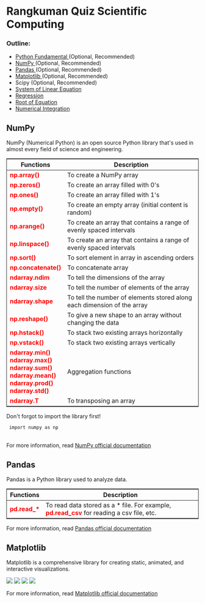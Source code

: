 <style>
    table {
        border: 1px solid;
    }

    .table-red {
        color: red;
        font-weight: bold;
    }

    .table-red ul {
        margin: 0;
        padding: 0;
        list-style: none;
    }
</style>

<h1> Rangkuman Quiz Scientific Computing </h1>

<h3> Outline: </h3>
<ul>
    <li>
        <a href="https://www.w3schools.com/python/default.asp"> 
            Python Fundamental
        </a>
        (Optional, Recommended)
    </li>
    <li>
        <a href="#numpy"> 
            NumPy 
        </a>
        (Optional, Recommended)
    </li>
    <li>
        <a href="#pandas">
            Pandas
        </a> 
        (Optional, Recommended)
    </li>
    <li> 
        <a href="#matplotlib"> 
            Matplotlib
        </a> 
        (Optional, Recommended)
    </li>
    <li> Scipy (Optional, Recommended) </li>
    <li>
        <a href="../Code/system-of-linear-equations.ipynb"> 
            System of Linear Equation 
        </a>
    </li>
    <li>
        <a href="../Code/regression.ipynb">
            Regression
        </a>
    </li>
    <li>
        <a href="../Code/root-of-equations.ipynb"> 
            Root of Equation 
        </a>
    </li>
    <li>
        <a href="..Code/numerical_integration.ipynb">
            Numerical Integration
        </a>
    </li>
</ul>

<section>
    <h2 id="numpy"> NumPy </h2>
    <p> NumPy (Numerical Python) is an open source Python library that's used in almost every field of science and engineering. </p>
    <table>
        <thead>
            <th> Functions </th>
            <th> Description </th>
        </thead>
        <tbody>
            <tr>
                <td class="table-red">
                    np.array()
                </td>
                <td>
                    To create a NumPy array
                </td>
            </tr>
            <tr>
                <td class="table-red">
                    np.zeros()
                </td>
                <td>
                    To create an array filled with 0's
                </td>
            </tr>
            <tr>
                <td class="table-red">
                    np.ones()
                </td>
                <td>
                    To create an array filled with 1's
                </td>
            </tr> 
            <tr>
                <td class="table-red">
                    np.empty()
                </td>
                <td>
                    To create an empty array (initial content is random)
                </td>
            </tr>
            <tr>
                <td class="table-red">
                    np.arange()
                </td>
                <td>
                    To create an array that contains a range of evenly spaced intervals
                </td>
            </tr>
            <tr>
                <td class="table-red">
                    np.linspace()
                </td>
                <td>
                    To create an array that contains a range of evenly spaced intervals
                </td>
            </tr>
            <tr>
                <td class="table-red">
                    np.sort()
                </td>
                <td>
                    To sort element in array in ascending orders
                </td>
            </tr>
            <tr>
                <td class="table-red">
                    np.concatenate()
                </td>
                <td>
                    To concatenate  array
                </td>
            </tr>
            <tr>
                <td class="table-red">
                    ndarray.ndim
                </td>
                <td>
                    To tell the dimensions of the array
                </td>
            </tr>
            <tr>
                <td class="table-red">
                    ndarray.size
                </td>
                <td>
                    To tell the number of elements of the array
                </td>
            </tr>
            <tr>
                <td class="table-red">
                    ndarray.shape
                </td>
                <td>
                    To tell the number of elements stored along each dimension of the array
                </td>
            </tr>                                         <tr>
                <td class="table-red">
                    np.reshape()
                </td>
                <td>
                    To  give a new shape to an array without changing the data
                </td>
            </tr>                                          <tr>
                <td class="table-red">
                    np.hstack()
                </td>
                <td>
                    To stack two existing arrays horizontally
                </td>
            </tr>  
            <tr>
                <td class="table-red">
                    np.vstack()
                </td>
                <td>
                    To stack two existing arrays vertically
                </td>
            </tr>
            <tr>
                <td class="table-red">
                    <ul>
                        <li> ndarray.min() </li>
                        <li> ndarray.max() </li>
                        <li> ndarray.sum() </li>
                        <li> ndarray.mean() </li>
                        <li> ndarray.prod() </li>
                        <li> ndarray.std()</li>
                    </ul>
                </td>
                <td>
                    Aggregation functions
                </td>
            </tr> 
            <tr>
                <td class="table-red">
                    ndarray.T
                </td>
                <td>
                    To transposing an array
                </td>
            </tr>                                
        </tbody>
    </table>
    <p> Don't forgot to import the library first! </p>
    <code> import numpy as np </code><br><br>
    <p> For more information, read <a href="https://numpy.org/doc/stable/user/whatisnumpy.html"> NumPy official documentation </a></p>
</section>

<section>
    <h2 id="pandas"> Pandas </h2>
    <p> Pandas is a Python library used to analyze data. </p>
    <table>
        <thead>
            <th> Functions </th>
            <th> Description </th>
        </thead>
        <tbody>
            <td class="table-red"> pd.read_* </td>
            <td> 
                To read data stored as a * file. For example, <span class="table-red"> pd.read_csv </span> for reading a csv file, etc. 
            </td>
        </tbody>
    </table>
    <p> For more information, read <a href="https://pandas.pydata.org/docs/getting_started/intro_tutorials/01_table_oriented.html"> Pandas official documentation </a></p>
</section>

<section>
    <h2 id="matplotlib"> Matplotlib </h2>
    <p> Matplotlib is a comprehensive library for creating static, animated, and interactive visualizations. </p>
    <img src="https://matplotlib.org/cheatsheets/_images/handout-beginner.png"/>
    <img src="https://matplotlib.org/cheatsheets/_images/handout-intermediate.png"/>
    <img src="https://matplotlib.org/cheatsheets/_images/handout-tips.png"/>
    <img src="https://matplotlib.org/cheatsheets/_images/cheatsheets-1.png"/>
    <p> For more information, read <a href="https://matplotlib.org/stable/tutorials/pyplot.html#sphx-glr-tutorials-pyplot-py"> Matplotlib official documentation </a></p>
</section>
